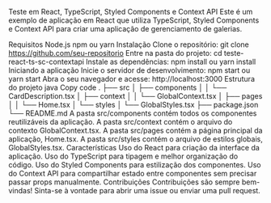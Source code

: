 Teste em React, TypeScript, Styled Components e Context API
Este é um exemplo de aplicação em React que utiliza TypeScript, Styled Components e Context API para criar uma aplicação de gerenciamento de galerias.

Requisitos
Node.js
npm ou yarn
Instalação
Clone o repositório: git clone https://github.com/seu-repositorio
Entre na pasta do projeto: cd teste-react-ts-sc-contextapi
Instale as dependências: npm install ou yarn install
Iniciando a aplicação
Inicie o servidor de desenvolvimento: npm start ou yarn start
Abra o seu navegador e acesse: http://localhost:3000
Estrutura do projeto
java
Copy code
.
├── src
│ ├── components
│ │ └── CardDescription.tsx
│ ├── context
│ │ └── GlobalContext.tsx
│ ├── pages
│ │ └── Home.tsx
│ └── styles
│ └── GlobalStyles.tsx
├── package.json
└── README.md
A pasta src/components contém todos os componentes reutilizáveis da aplicação.
A pasta src/context contém o arquivo do contexto GlobalContext.tsx.
A pasta src/pages contém a página principal da aplicação, Home.tsx.
A pasta src/styles contém o arquivo de estilos globais, GlobalStyles.tsx.
Características
Uso do React para criação da interface da aplicação.
Uso do TypeScript para tipagem e melhor organização do código.
Uso do Styled Components para estilização dos componentes.
Uso do Context API para compartilhar estado entre componentes sem precisar passar props manualmente.
Contribuições
Contribuições são sempre bem-vindas! Sinta-se à vontade para abrir uma issue ou enviar uma pull request.
